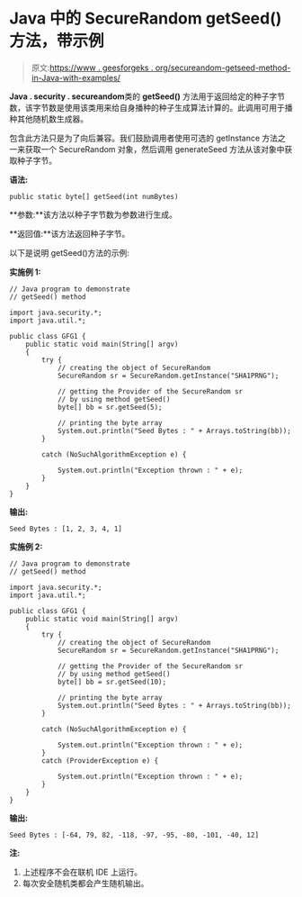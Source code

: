# Java 中的 SecureRandom getSeed()方法，带示例

> 原文:[https://www . geesforgeks . org/secureandom-getseed-method-in-Java-with-examples/](https://www.geeksforgeeks.org/securerandom-getseed-method-in-java-with-examples/)

**Java . security . secureandom**类的 **getSeed()** 方法用于返回给定的种子字节数，该字节数是使用该类用来给自身播种的种子生成算法计算的。此调用可用于播种其他随机数生成器。

包含此方法只是为了向后兼容。我们鼓励调用者使用可选的 getInstance 方法之一来获取一个 SecureRandom 对象，然后调用 generateSeed 方法从该对象中获取种子字节。

**语法:**

```
public static byte[] getSeed(int numBytes)
```

**参数:**该方法以种子字节数为参数进行生成。

**返回值:**该方法返回种子字节。

以下是说明 getSeed()方法的示例:

**实施例 1:**

```
// Java program to demonstrate
// getSeed() method

import java.security.*;
import java.util.*;

public class GFG1 {
    public static void main(String[] argv)
    {
        try {
            // creating the object of SecureRandom
            SecureRandom sr = SecureRandom.getInstance("SHA1PRNG");

            // getting the Provider of the SecureRandom sr
            // by using method getSeed()
            byte[] bb = sr.getSeed(5);

            // printing the byte array
            System.out.println("Seed Bytes : " + Arrays.toString(bb));
        }

        catch (NoSuchAlgorithmException e) {

            System.out.println("Exception thrown : " + e);
        }
    }
}
```

**输出:**

```
Seed Bytes : [1, 2, 3, 4, 1]
```

**实施例 2:**

```
// Java program to demonstrate
// getSeed() method

import java.security.*;
import java.util.*;

public class GFG1 {
    public static void main(String[] argv)
    {
        try {
            // creating the object of SecureRandom
            SecureRandom sr = SecureRandom.getInstance("SHA1PRNG");

            // getting the Provider of the SecureRandom sr
            // by using method getSeed()
            byte[] bb = sr.getSeed(10);

            // printing the byte array
            System.out.println("Seed Bytes : " + Arrays.toString(bb));
        }

        catch (NoSuchAlgorithmException e) {

            System.out.println("Exception thrown : " + e);
        }
        catch (ProviderException e) {

            System.out.println("Exception thrown : " + e);
        }
    }
}
```

**输出:**

```
Seed Bytes : [-64, 79, 82, -118, -97, -95, -80, -101, -40, 12]
```

**注:**

1.  上述程序不会在联机 IDE 上运行。
2.  每次安全随机类都会产生随机输出。